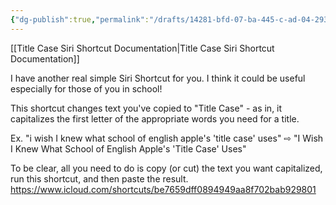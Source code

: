 ```yaml
---
{"dg-publish":true,"permalink":"/drafts/14281-bfd-07-ba-445-c-ad-04-29353-ea-4-f35-c/","dgHomeLink":true,"dgPassFrontmatter":false}
---
```


[[Title Case Siri Shortcut Documentation|Title Case Siri Shortcut Documentation]]

I have another real simple Siri Shortcut for you. I think it could be useful especially for those of you in school!

This shortcut changes text you've copied to "Title Case" - as in, it capitalizes the first letter of the appropriate words you need for a title.

Ex. "i wish I knew what school of english apple's 'title case' uses" ⇨ "I Wish I Knew What School of English Apple's 'Title Case' Uses"

To be clear, all you need to do is copy (or cut) the text you want capitalized, run this shortcut, and then paste the result. https://www.icloud.com/shortcuts/be7659dff0894949aa8f702bab929801